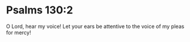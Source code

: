 # Psalms 130:2

O Lord, hear my voice! Let your ears be attentive to the voice of my pleas for mercy!
